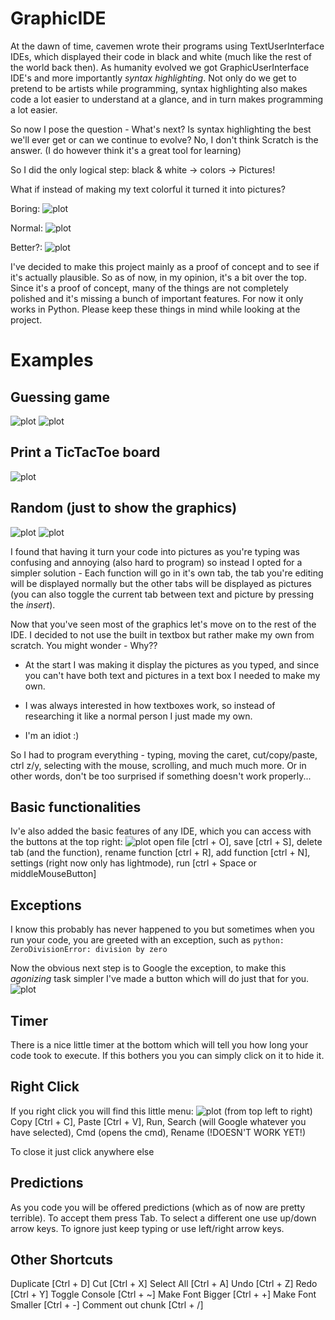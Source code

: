 # GraphicIDE

At the dawn of time, cavemen wrote their programs using TextUserInterface IDEs, which displayed their code in black and white (much like the rest of the world back then). 
As humanity evolved we got GraphicUserInterface IDE's and more importantly *syntax highlighting*.
Not only do we get to pretend to be artists while programming, syntax highlighting also makes code a lot easier to understand at a glance, and in turn makes programming a lot easier.

So now I pose the question - What's next? Is syntax highlighting the best we'll ever get or can we continue to evolve?
No, I don't think Scratch is the answer. (I do however think it's a great tool for learning)

So I did the only logical step:
    black & white -> colors -> Pictures!

What if instead of making my text colorful it turned it into pictures?

Boring:
    ![plot](./Pics/BlackAndWhiteEx1.png)

Normal:
    ![plot](./Pics/ColorfulEx1.png)

Better?:
    ![plot](./Pics/PicEx1.png)

I've decided to make this project mainly as a proof of concept and to see if it's actually plausible. So as of now, in my opinion, it's a bit over the top. Since it's a proof of concept, many of the things are not completely polished and it's missing a bunch of important features. For now it only works in Python.
Please keep these things in mind while looking at the project.

# Examples

## Guessing game
![plot](./Pics/GuessingGameText.png)
![plot](./Pics/GuessingGamePic.png)

## Print a TicTacToe board
![plot](./Pics/TicTacToe.png)

## Random (just to show the graphics)
![plot](./Pics/BigExampleText.png)
![plot](./Pics/BigExamplePic.png)



I found that having it turn your code into pictures as you're typing was confusing and annoying (also hard to program) so instead I opted for a simpler solution - Each function will go in it's own tab, the tab you're editing will be displayed normally but the other tabs will be displayed as pictures (you can also toggle the current tab between text and picture by pressing the *insert*).

Now that you've seen most of the graphics let's move on to the rest of the IDE.
I decided to not use the built in textbox but rather make my own from scratch. You might wonder - Why??
    
* At the start I was making it display the pictures as you typed, and since you can't have both text and pictures in a text box I needed to make my own.
    
* I was always interested in how textboxes work, so instead of researching it like a normal person I just made my own.
    
* I'm an idiot :)

So I had to program everything - typing, moving the caret, cut/copy/paste, ctrl z/y, selecting with the mouse, scrolling, and much much more. Or in other words, don't be too surprised if something doesn't work properly...

## Basic functionalities
Iv'e also added the basic features of any IDE, which you can access with the buttons at the top right:
![plot](./Pics/ButtonsTop.png)
open file [ctrl + O], save [ctrl + S], delete tab (and the function), rename function [ctrl + R], add function [ctrl + N], settings (right now only has lightmode), run [ctrl + Space or middleMouseButton] 

## Exceptions
I know this probably has never happened to you but sometimes when you run your code, you are greeted with an exception, such as ```python: ZeroDivisionError: division by zero```

Now the obvious next step is to Google the exception, to make this *agonizing* task simpler I've made a button which will do just that for you.
![plot](./Pics/Search.png)

## Timer
There is a nice little timer at the bottom which will tell you how long your code took to execute. If this bothers you you can simply click on it to hide it.

## Right Click
If you right click you will find this little menu:
![plot](./Pics/RightClick.png)
(from top left to right) Copy [Ctrl + C], Paste [Ctrl + V], Run, Search (will Google whatever you have selected), Cmd (opens the cmd), Rename (!DOESN'T WORK YET!)

To close it just click anywhere else

## Predictions
As you code you will be offered predictions (which as of now are pretty terrible).
To accept them press Tab.
To select a different one use up/down arrow keys.
To ignore just keep typing or use left/right arrow keys.

## Other Shortcuts
Duplicate [Ctrl + D]
Cut [Ctrl + X]
Select All [Ctrl + A]
Undo [Ctrl + Z]
Redo [Ctrl + Y]
Toggle Console [Ctrl + ~]
Make Font Bigger [Ctrl + +]
Make Font Smaller [Ctrl + -]
Comment out chunk [Ctrl + /]




